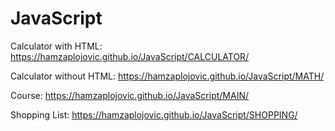 # JavaScript
Calculator with HTML: https://hamzaplojovic.github.io/JavaScript/CALCULATOR/

Calculator without HTML: https://hamzaplojovic.github.io/JavaScript/MATH/

Course: https://hamzaplojovic.github.io/JavaScript/MAIN/

Shopping List: https://hamzaplojovic.github.io/JavaScript/SHOPPING/
